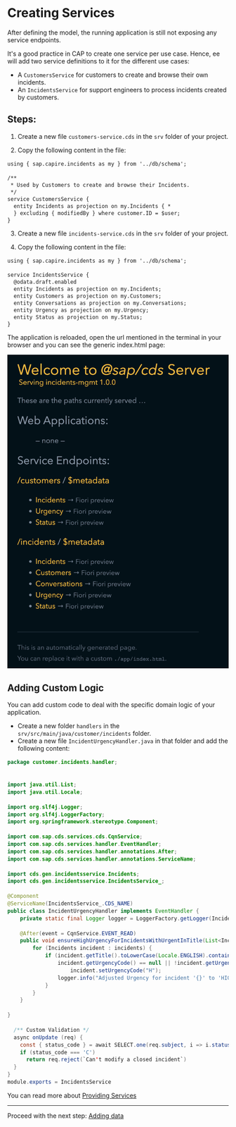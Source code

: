 # Creating Services

After defining the model, the running application is still not exposing any service endpoints.

It's a good practice in CAP to create one service per use case. Hence, ee will add two service definitions to it for the different use cases:

- A `CustomersService` for customers to create and browse their own incidents.
- An `IncidentsService` for support engineers to process incidents created by customers.

## Steps:

1. Create a new file `customers-service.cds` in the `srv` folder of your project.

2. Copy the following content in the file:

```cds
using { sap.capire.incidents as my } from '../db/schema';

/**
 * Used by Customers to create and browse their Incidents.
 */
service CustomersService {
  entity Incidents as projection on my.Incidents { *
  } excluding { modifiedBy } where customer.ID = $user;
}
```

3. Create a new file `incidents-service.cds` in the `srv` folder of your project.

4. Copy the following content in the file:

```cds
using { sap.capire.incidents as my } from '../db/schema';

service IncidentsService { 
  @odata.draft.enabled
  entity Incidents as projection on my.Incidents;
  entity Customers as projection on my.Customers;
  entity Conversations as projection on my.Conversations;
  entity Urgency as projection on my.Urgency;
  entity Status as projection on my.Status;
}
```

The application is reloaded, open the url mentioned in the terminal in your browser and you can see the generic index.html page:
<br/>

![Endpoints](assets/services.png)
<br/>

## Adding Custom Logic

You can add custom code to deal with the specific domain logic of your application.

- Create a new folder `handlers` in the `srv/src/main/java/customer/incidents` folder.
- Create a new file `IncidentUrgencyHandler.java` in that folder and add the following content:

```java
package customer.incidents.handler;


import java.util.List;
import java.util.Locale;

import org.slf4j.Logger;
import org.slf4j.LoggerFactory;
import org.springframework.stereotype.Component;

import com.sap.cds.services.cds.CqnService;
import com.sap.cds.services.handler.EventHandler;
import com.sap.cds.services.handler.annotations.After;
import com.sap.cds.services.handler.annotations.ServiceName;

import cds.gen.incidentsservice.Incidents;
import cds.gen.incidentsservice.IncidentsService_;

@Component
@ServiceName(IncidentsService_.CDS_NAME)  
public class IncidentUrgencyHandler implements EventHandler {
	private static final Logger logger = LoggerFactory.getLogger(IncidentUrgencyHandler.class);
	
	@After(event = CqnService.EVENT_READ)  
	public void ensureHighUrgencyForIncidentsWithUrgentInTitle(List<Incidents> incidents) {  
		for (Incidents incident : incidents) { 
			if (incident.getTitle().toLowerCase(Locale.ENGLISH).contains("urgent") &&  
				incident.getUrgencyCode() == null || !incident.getUrgencyCode().equals("H")) {  
					incident.setUrgencyCode("H");  
				logger.info("Adjusted Urgency for incident '{}' to 'HIGH'.", incident.getTitle());  
			}  
		}  
	}  
	
}

  /** Custom Validation */
  async onUpdate (req) {
    const { status_code } = await SELECT.one(req.subject, i => i.status_code).where({ID: req.data.ID})
    if (status_code === 'C')
      return req.reject(`Can't modify a closed incident`)
  }
}
module.exports = IncidentsService
```

You can read more about [Providing Services](https://cap.cloud.sap/docs/guides/providing-services/) 

***

Proceed with the next step: [Adding data](05_java_adding_data.md)